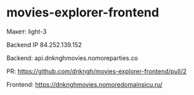 # movies-explorer-frontend

Макет: light-3

Backend IP 84.252.139.152

Backend: api.dnknghmovies.nomoreparties.co

PR: https://github.com/dnkngh/movies-explorer-frontend/pull/2

Frontend: https://dnknghmovies.nomoredomainsicu.ru/

